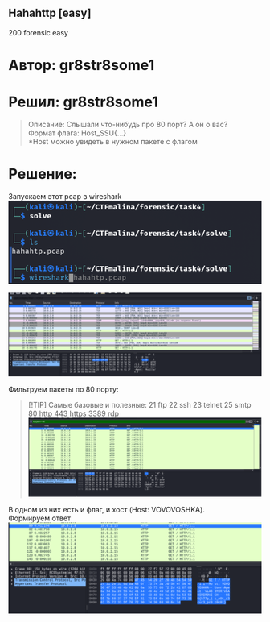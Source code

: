 ## Hahahttp [easy]
200
forensic easy

# Автор: gr8str8some1
# Решил: gr8str8some1

> Описание: Слышали что-нибудь про 80 порт? А он о вас?<br>
Формат флага: Host_SSU{...}<br>
*Host можно увидеть в нужном пакете с флагом<br>

# Решение:
Запускаем этот pcap в wireshark<br>
![img.png](images/img.png)

![img_1.png](images/img_1.png)

Фильтруем пакеты по 80 порту:<br>
> [!TIP] Самые базовые и полезные:
> 21 ftp
> 22 ssh
> 23 telnet
> 25 smtp
> 80 http
> 443 https
> 3389 rdp
![img_2.png](images/img_2.png)

В одном из них есть и флаг, и хост (Host: VOVOVOSHKA).<br>
Формируем ответ<br>
![img_3.png](images/img_3.png)